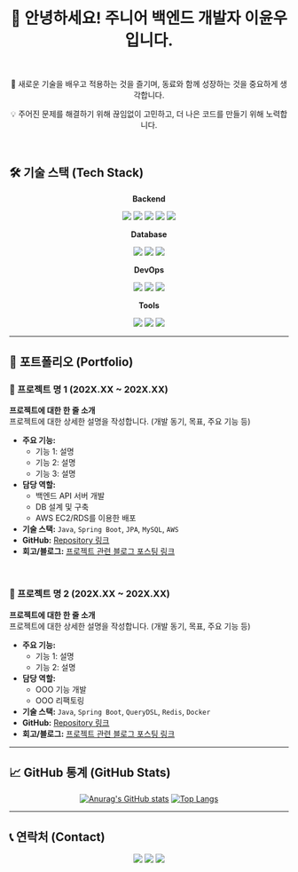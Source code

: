 <div align="center">
  
# 👋 안녕하세요! 주니어 백엔드 개발자 이윤우입니다.

<br>

<p>🚀 새로운 기술을 배우고 적용하는 것을 즐기며, 동료와 함께 성장하는 것을 중요하게 생각합니다.</p>
<p>💡 주어진 문제를 해결하기 위해 끊임없이 고민하고, 더 나은 코드를 만들기 위해 노력합니다.</p>

<br>

</div>

## 🛠️ 기술 스택 (Tech Stack)

<div align="center">
  
**Backend**

<img src="https://img.shields.io/badge/Java-007396?style=for-the-badge&logo=java&logoColor=white"/> <img src="https://img.shields.io/badge/Spring%20Boot-6DB33F?style=for-the-badge&logo=spring-boot&logoColor=white"/> <img src="https://img.shields.io/badge/Spring%20Security-6DB33F?style=for-the-badge&logo=spring-security&logoColor=white"/> <img src="https://img.shields.io/badge/JPA-4A4A4A?style=for-the-badge&logo=hibernate&logoColor=white"/> <img src="https://img.shields.io/badge/QueryDSL-0095d5?style=for-the-badge&logo=querydsl&logoColor=white"/>

**Database**

<img src="https://img.shields.io/badge/MySQL-4479A1?style=for-the-badge&logo=mysql&logoColor=white"/> <img src="https://img.shields.io/badge/MariaDB-003545?style=for-the-badge&logo=mariadb&logoColor=white"/> <img src="https://img.shields.io/badge/Redis-DC382D?style=for-the-badge&logo=redis&logoColor=white"/>

**DevOps**

<img src="https://img.shields.io/badge/AWS-232F3E?style=for-the-badge&logo=amazon-aws&logoColor=white"/> <img src="https://img.shields.io/badge/Docker-2496ED?style=for-the-badge&logo=docker&logoColor=white"/> <img src="https://img.shields.io/badge/Nginx-009639?style=for-the-badge&logo=nginx&logoColor=white"/>

**Tools**

<img src="https://img.shields.io/badge/Git-F05032?style=for-the-badge&logo=git&logoColor=white"/> <img src="https://img.shields.io/badge/GitHub-181717?style=for-the-badge&logo=github&logoColor=white"/> <img src="https://img.shields.io/badge/IntelliJ%20IDEA-000000?style=for-the-badge&logo=intellij-idea&logoColor=white"/>

</div>

---

## 📂 포트폴리오 (Portfolio)

### 🚀 프로젝트 명 1 (202X.XX ~ 202X.XX)

<p>
  <strong>프로젝트에 대한 한 줄 소개</strong><br>
  프로젝트에 대한 상세한 설명을 작성합니다. (개발 동기, 목표, 주요 기능 등)
</p>

- **주요 기능:**
  - 기능 1: 설명
  - 기능 2: 설명
  - 기능 3: 설명
- **담당 역할:**
  - 백엔드 API 서버 개발
  - DB 설계 및 구축
  - AWS EC2/RDS를 이용한 배포
- **기술 스택:** `Java`, `Spring Boot`, `JPA`, `MySQL`, `AWS`
- **GitHub:** [Repository 링크](https://github.com/your-username/project-1)
- **회고/블로그:** [프로젝트 관련 블로그 포스팅 링크](https://your-blog.com/project-1-review)

<br>

### 🚀 프로젝트 명 2 (202X.XX ~ 202X.XX)

<p>
  <strong>프로젝트에 대한 한 줄 소개</strong><br>
  프로젝트에 대한 상세한 설명을 작성합니다. (개발 동기, 목표, 주요 기능 등)
</p>

- **주요 기능:**
  - 기능 1: 설명
  - 기능 2: 설명
- **담당 역할:**
  - OOO 기능 개발
  - OOO 리팩토링
- **기술 스택:** `Java`, `Spring Boot`, `QueryDSL`, `Redis`, `Docker`
- **GitHub:** [Repository 링크](https://github.com/your-username/project-2)
- **회고/블로그:** [프로젝트 관련 블로그 포스팅 링크](https://your-blog.com/project-2-review)

---

## 📈 GitHub 통계 (GitHub Stats)

<div align="center">

[![Anurag's GitHub stats](https://github-readme-stats.vercel.app/api?username=kimjava911&show_icons=true&theme=radical)](https://github.com/anuraghazra/github-readme-stats)
[![Top Langs](https://github-readme-stats.vercel.app/api/top-langs/?username=kimjava911&layout=compact&theme=radical)](https://github.com/anuraghazra/github-readme-stats)
  
</div>

---

## 📞 연락처 (Contact)

<div align="center">

<a href="mailto:your-email@example.com"><img src="https://img.shields.io/badge/Email-your--email@example.com-blue?style=flat-square&logo=gmail&logoColor=white"/></a>
<a href="https://your-blog.com"><img src="https://img.shields.io/badge/Blog-your--blog.com-green?style=flat-square&logo=blogger&logoColor=white"/></a>
<a href="https://www.linkedin.com/in/your-linkedin-profile"><img src="https://img.shields.io/badge/LinkedIn-your--linkedin--profile-blue?style=flat-square&logo=linkedin&logoColor=white"/></a>

</div>
